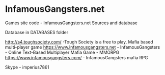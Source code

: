 # InfamousGangsters.net
Games site code  - InfamousGangsters.net
Sources and database


Database in DATABASES folder

http://s4.toughsociety.com/ -Tough Society is a free to play, Mafia based multi-player game
https://www.infamousgangsters.net - InfamousGangsters - Online Text-Based Multiplayer Mafia Game - MMORPG
https://www.infamousgangsters.com/ - InfamousGangsters mafia RPG

Skype - imperius7861

